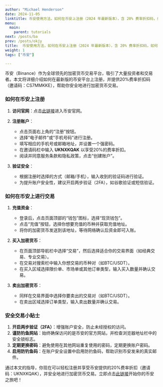 ```yaml
---
author: "Michael Henderson"
date: 2024-11-05
linktitle: 币安使用方法，如何在币安上注册（2024 年最新版本），含 20% 费率折扣码，如何安全注册和交易
menu:
  main:
    parent: tutorials
next: /posts/ba
prev: /posts/okjy
title:  币安使用方法，如何在币安上注册（2024 年最新版本），含 20% 费率折扣码，如何安全注册和交易
weight: 1
tags: ["币安"]

---
```


币安（Binance）作为全球领先的加密货币交易平台，吸引了大量投资者和交易者。本文将详细介绍如何在最新版的币安平台上注册，并提供20%费率折扣码（邀请码：CS7MMKKE），帮助你安全地进行加密货币交易。

### 如何在币安上注册

1. **访问官网**：点击[此链接](https://www.marketwebb.club/join?ref=UKNXKQAK)进入币安官网。
2. **注册账户**：
   - 点击页面右上角的“注册”按钮。
   - 选择“电子邮件”或“手机号码”进行注册。
   - 填写相应的手机号或邮箱地址，并设置一个强密码。
   - 在邀请码栏中输入 **UKNXKQAK** 以享受20%的费率折扣。
   - 阅读并同意服务条款和隐私政策，点击“创建账户”。

3. **验证安全**：
   - 根据注册时选择的方式（邮箱/手机），输入收到的验证码进行验证。
   - 为提升账户安全性，建议开启两步验证（2FA），如谷歌验证或短信验证。

### 如何在币安上进行交易

1. **充值资金**：
   - 登录后，点击页面顶部的“钱包”图标，选择“现货钱包”。
   - 点击“充值”按钮，选择你想要充值的币种并获取充值地址。
   - 将你的加密货币发送到该地址，等待网络确认后资金即可入账。

2. **买入加密货币**：
   - 在页面顶部导航栏中选择“交易”，然后选择适合你的交易界面（如经典交易、专业交易）。
   - 在交易对搜索栏中输入你想交易的币种对（如BTC/USDT）。
   - 在买入区域选择限价单、市场单或其他订单类型，输入买入数量并确认交易。

3. **卖出加密货币**：
   - 同样在交易界面中选择你要卖出的交易对（如BTC/USDT）。
   - 在卖出区域选择订单类型，输入卖出数量并确认交易。

### 安全交易小贴士

1. **开启两步验证（2FA）**：增强账户安全，防止未经授权的访问。
2. **谨防钓鱼网站**：始终确保访问的是币安的官方网站，并检查浏览器地址栏中的安全锁标志。
3. **定期更换密码**：避免使用在其他网站重复使用的密码，定期更换账户密码。
4. **启用防钓鱼码**：在账户安全设置中启用防钓鱼码，帮助识别币安发来的真实邮件。

通过本文的指导，你现在可以轻松注册并享受币安提供的20%费率折扣（邀请码：UKNXKQAK），并安全地进行加密货币交易。立即点击[此链接](https://www.marketwebb.club/join?ref=UKNXKQAK)开始你的币安之旅吧！